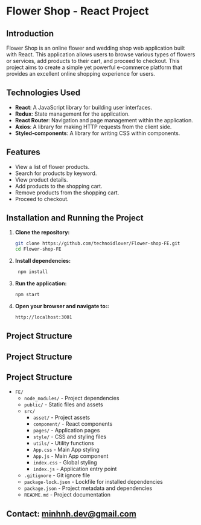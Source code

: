 # Flower Shop - React Project

## Introduction

Flower Shop is an online flower and wedding shop web application built with React. This application allows users to browse various types of flowers or services, add products to their cart, and proceed to checkout. This project aims to create a simple yet powerful e-commerce platform that provides an excellent online shopping experience for users.

## Technologies Used

- **React**: A JavaScript library for building user interfaces.
- **Redux**: State management for the application.
- **React Router**: Navigation and page management within the application.
- **Axios**: A library for making HTTP requests from the client side.
- **Styled-components**: A library for writing CSS within components.

## Features

- View a list of flower products.
- Search for products by keyword.
- View product details.
- Add products to the shopping cart.
- Remove products from the shopping cart.
- Proceed to checkout.

## Installation and Running the Project

1. **Clone the repository:**

   ```bash
   git clone https://github.com/technoidlover/Flower-shop-FE.git
   cd Flower-shop-FE
2. **Install dependencies:**
   ```bash
    npm install
3. **Run the application:**
   ```bash
   npm start

4. **Open your browser and navigate to::**
   ```bash
   http://localhost:3001
## Project Structure
## Project Structure

## Project Structure

- `FE/`
  - `node_modules/` - Project dependencies
  - `public/` - Static files and assets
  - `src/`
    - `asset/` - Project assets
    - `component/` - React components
    - `pages/` - Application pages
    - `style/` - CSS and styling files
    - `utils/` - Utility functions
    - `App.css` - Main App styling
    - `App.js` - Main App component
    - `index.css` - Global styling
    - `index.js` - Application entry point
  - `.gitignore` - Git ignore file
  - `package-lock.json` - Lockfile for installed dependencies
  - `package.json` - Project metadata and dependencies
  - `README.md` - Project documentation
## Contact: minhnh.dev@gmail.com


